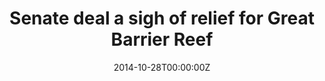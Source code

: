 ---
date: "2014-10-28T00:00:00Z"
type: project
external_link: https://blankgc.com.au/senate-deal-a-sigh-of-relief-for-great-barrier-reef/

summary: National treasures like the Great Barrier Reef will remain unaffected for now following an agreement made between the Greens and other senators late September blocking Abbott’s ‘one-stop shop policy’.

tags: 
- Blank Magazine

title: Senate deal a sigh of relief for Great Barrier Reef

---